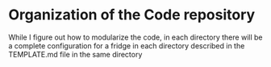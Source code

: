 # Organization of the Code repository
While I figure out how to modularize the code, in each directory there will be a complete configuration for a fridge in each directory described in the TEMPLATE.md file in the same directory 
